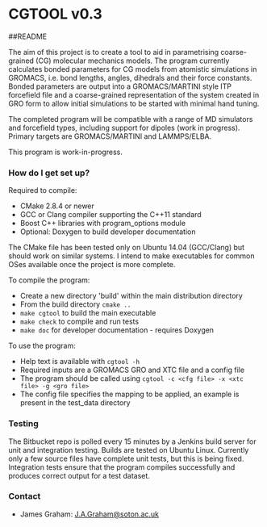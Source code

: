 # CGTOOL v0.3
##README

The aim of this project is to create a tool to aid in parametrising coarse-grained (CG) molecular mechanics models.  The program currently calculates bonded parameters for CG models from atomistic simulations in GROMACS, i.e. bond lengths, angles, dihedrals and their force constants.
Bonded parameters are output into a GROMACS/MARTINI style ITP forcefield file and a coarse-grained representation of the system created in GRO form to allow initial simulations to be started with minimal hand tuning.

The completed program will be compatible with a range of MD simulators and forcefield types, including support for dipoles (work in progress).  Primary targets are GROMACS/MARTINI and LAMMPS/ELBA.

This program is work-in-progress.

### How do I get set up? ###

Required to compile:

* CMake 2.8.4 or newer
* GCC or Clang compiler supporting the C++11 standard
* Boost C++ libraries with program\_options module
* Optional: Doxygen to build developer documentation

The CMake file has been tested only on Ubuntu 14.04 (GCC/Clang) but should work on similar systems.
I intend to make executables for common OSes available once the project is more complete.

To compile the program:

* Create a new directory 'build' within the main distribution directory
* From the build directory `cmake ..`
* `make cgtool` to build the main executable
* `make check` to compile and run tests
* `make doc` for developer documentation - requires Doxygen

To use the program:

* Help text is available with `cgtool -h`
* Required inputs are a GROMACS GRO and XTC file and a config file
* The program should be called using `cgtool -c <cfg file> -x <xtc file> -g <gro file>`
* The config file specifies the mapping to be applied, an example is present in the test\_data directory

### Testing ###
The Bitbucket repo is polled every 15 minutes by a Jenkins build server for unit and integration testing.  Builds are tested on Ubuntu Linux.
Currently only a few source files have complete unit tests, but this is being fixed.  Integration tests ensure that the program compiles successfully and produces correct output for a test dataset.

### Contact ###

* James Graham: <J.A.Graham@soton.ac.uk>